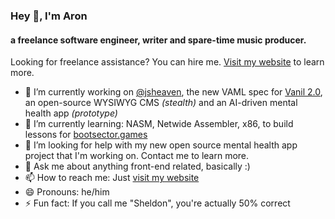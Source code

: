 ### Hey 👋, I'm Aron
#### a freelance software engineer, writer and spare-time music producer.

Looking for freelance assistance? You can hire me. [Visit my website](https://aron-homberg.de) to learn more. 

- 🔭 I’m currently working on [@jsheaven](https://github.com/jsheaven), the new VAML spec for [Vanil 2.0](https://github.com/kyr0/vanil), an open-source WYSIWYG CMS *(stealth)* and an AI-driven mental health app *(prototype)*
- 🌱 I’m currently learning: NASM, Netwide Assembler, x86, to build lessons for [bootsector.games](https://bootsector.games) 
- 🤔 I’m looking for help with my new open source mental health app project that I'm working on. Contact me to learn more.
- 💬 Ask me about anything front-end related, basically :)
- 📫 How to reach me: Just [visit my website](https://aron-homberg.de) 
- 😄 Pronouns: he/him
- ⚡ Fun fact: If you call me "Sheldon", you're actually 50% correct
